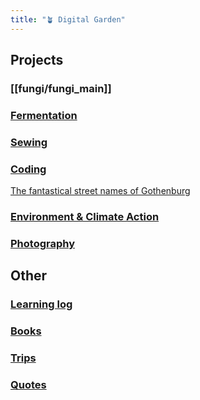 ```yaml
---
title: "🪴 Digital Garden"
---
```

## Projects

### [[fungi/fungi_main]]

### [Fermentation](projects/fermentation/fermentation_main.md)

### [Sewing](sewing/sewing_main.md)

### [Coding](projects/coding/coding_main.md)
[The fantastical street names of Gothenburg](https://silfaz.github.io/gbgclusters/)

### [Environment & Climate Action](climate/climate_main.md)

### [Photography](photography/photography_main.md)


## Other

### [Learning log](blog/learning_log.md)

### [Books](projects/books/books_main.md)

### [Trips](trips/trips_main.md)

### [Quotes](quotes.md)